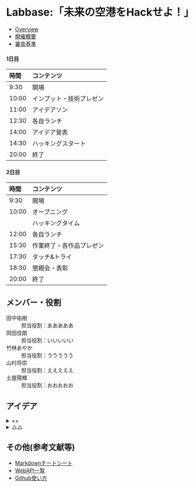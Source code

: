 # Labbase:「未来の空港をHackせよ！」
* [Overview]
* [開催概要]
* [審査基準]

#### 1日目
| 時間 | コンテンツ |
|:-----------|:------------|
| 9:30       | 開場         |
| 10:00      | インプット・技術プレゼン|
| 11:00      | アイデアソン|
| 12:30      | 各自ランチ|
| 14:00      | アイデア発表|
| 14:30      | ハッキングスタート|
| 20:00      | 終了|

#### 2日目
| 時間 | コンテンツ |
|:-----------|:------------|
| 9:30       | 開場         |
| 10:00      | オープニング|
|      | ハッキングタイム|
| 12:00      | 各自ランチ|
| 15:30      | 作業終了・各作品プレゼン|
| 17:30      | タッチ&トライ|
| 18:30      | 懇親会・表彰|
| 20:00      | 終了|

## メンバー・役割
<dl>
  <dt>田中佑樹</dt>
  <dd>担当役割：あああああ</dd>
  <dt>岡田佳朗</dt>
  <dd>担当役割：いいいいい</dd>
  <dt>竹林あやか</dt>
  <dd>担当役割：ううううう</dd>
  <dt>山村将崇</dt>
  <dd>担当役割：えええええ</dd>
  <dt>土屋陽輝</dt>
  <dd>担当役割：おおおおお</dd>
</dl>

## アイデア
<details>
<summary>××</summary>
概要
</details>

<details>
<summary>△△</summary>
概要
</details>


## その他(参考文献等)
* [Markdownチートシート]
* [WebAPI一覧]
* [Github使い方]


[Overview]:https://hackathon.we-are-ma.jp/hackfuture/#overview
[開催概要]:https://hackathon.we-are-ma.jp/hackfuture/#outline
[審査基準]:https://hackathon.we-are-ma.jp/hackfuture/#examination
[Markdownチートシート]:https://qiita.com/Qiita/items/c686397e4a0f4f11683d
[WebAPI一覧]:https://qiita.com/mikan3rd/items/ba4737023f08bb2ca161
[Github使い方]:https://employment.en-japan.com/engineerhub/entry/2017/01/31/110000
